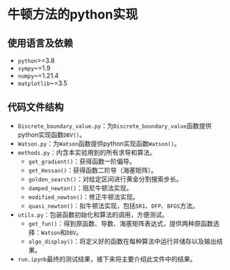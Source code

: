 # 牛顿方法的python实现

## 使用语言及依赖

- `python`>=3.8
- `sympy`~=1.9
- `numpy`~=1.21.4
- `matplotlib`~=3.5

## 代码文件结构

- `Discrete_boundary_value.py`：为`Discrete_boundary_value`函数提供python实现函数`DBV()`。
- `Watson.py`：为`Watson`函数提供python实现函数`Watson()`。
- `methods.py`：内含本实验用到的所有求导和算法。
    - `get_gradient()`：获得函数一阶偏导。
    - `get_Hessan()`：获得函数二阶导（海塞矩阵）。
    - `golden_search()`：对给定区间进行黄金分割搜索步长。
    - `damped_newton()`：阻尼牛顿法实现。
    - `modified_newton()`：修正牛顿法实现。
    - `quasi_newton()`：拟牛顿法实现，包括`SR1`、`DFP`、`BFGS`方法。
- `utils.py`：包装函数初始化和算法的调用，方便测试。
    - `get_fun()`：得到原函数、导数、海塞矩阵表达式，提供两种原函数选择：`Watson`和`DBV`。
    - `algo_display()`：将定义好的函数在每种算法中运行并储存以及输出结果。
- `run.ipynb`最终的测试结果，接下来将主要介绍此文件中的结果。

